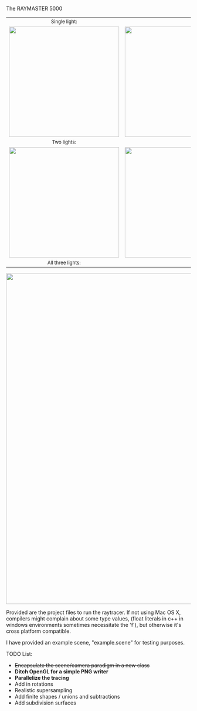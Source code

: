 The RAYMASTER 5000

<table border-spacing:0 padding:0 margin:0>
<tr>
<td align=center><font size=2>Single light:</font></td>
</tr>
<tr>
<td align=center><a href="http://people.tamu.edu/~mld2443/csce647/pr04/Light 1.png"><img src="http://people.tamu.edu/~mld2443/csce647/pr04/Light 1.png" width=300px></a></td>
<td align=center><a href="http://people.tamu.edu/~mld2443/csce647/pr04/Light 2.png"><img src="http://people.tamu.edu/~mld2443/csce647/pr04/Light 2.png" width=300px></a></td>
<td align=center><a href="http://people.tamu.edu/~mld2443/csce647/pr04/Light 3.png"><img src="http://people.tamu.edu/~mld2443/csce647/pr04/Light 3.png" width=300px></a></td>
</tr>
<tr>
<td align=center><font size=2>Two lights:</font></td>
</tr>
<tr>
<td align=center><a href="http://people.tamu.edu/~mld2443/csce647/pr04/Lights 12.png"><img src="http://people.tamu.edu/~mld2443/csce647/pr04/Lights 12.png" width=300px></a></td>
<td align=center><a href="http://people.tamu.edu/~mld2443/csce647/pr04/Lights 23.png"><img src="http://people.tamu.edu/~mld2443/csce647/pr04/Lights 23.png" width=300px></a></td>
<td align=center><a href="http://people.tamu.edu/~mld2443/csce647/pr04/Lights 13.png"><img src="http://people.tamu.edu/~mld2443/csce647/pr04/Lights 13.png" width=300px></a></td>
</tr>
<tr>
<td align=center><font size=2>All three lights:</font></td>
</tr>
</table>

<a href="http://people.tamu.edu/~mld2443/csce647/pr04/Lights 123.png"><img src="http://people.tamu.edu/~mld2443/csce647/pr04/Lights 123.png" width=900px></a>

Provided are the project files to run the raytracer. If not using Mac OS X, compilers might complain about some type values, (float literals in c++ in windows environments sometimes necessitate the 'f'), but otherwise it's cross platform compatible.

I have provided an example scene, "example.scene" for testing purposes.

TODO List:
* <strike>Encapsulate the scene/camera paradigm in a new class</strike>
* <b>Ditch OpenGL for a simple PNG writer</b>
* <b>Parallelize the tracing</b>
* Add in rotations
* Realistic supersampling
* Add finite shapes / unions and subtractions
* Add subdivision surfaces
